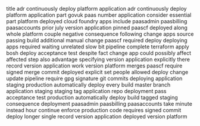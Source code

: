 title adr continuously deploy platform application adr continuously deploy platform application part govuk paas number application consider essential part platform deployed cloud foundry apps include paasadmin paasbilling paasaccounts prior july version application pinned paascf deployed along whole platform couple negative consequence following change apps source passing build additional manual change paascf required deploy deploying apps required waiting unrelated slow bit pipeline complete terraform apply bosh deploy acceptance test despite fact change app could possibly affect affected step also advantage specifying version application explicitly there record version application work version platform merges paascf require signed merge commit deployed explicit set people allowed deploy change update pipeline require gpg signature git commits deploying application staging production automatically deploy every build master branch application staging staging tag application repo deployment pass acceptance test production automatically deploy build tagged staging consequence deployment paasadmin paasbilling paasaccounts take minute instead hour continue enforce production code requires signed commit deploy longer single record version application deployed version platform